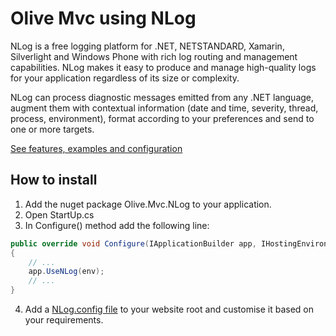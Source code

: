 # Olive Mvc using NLog

NLog is a free logging platform for .NET, NETSTANDARD, Xamarin, Silverlight and Windows Phone with rich log routing and management capabilities. NLog makes it easy to produce and manage high-quality logs for your application regardless of its size or complexity.

NLog can process diagnostic messages emitted from any .NET language, augment them with contextual information (date and time, severity, thread, process, environment), format according to your preferences and send to one or more targets.

[See features, examples and configuration](http://nlog-project.org/#targets)

## How to install

1. Add the nuget package Olive.Mvc.NLog to your application.
2. Open StartUp.cs
3. In Configure() method add the following line:

```csharp
public override void Configure(IApplicationBuilder app, IHostingEnvironment env)
{
    // ...
    app.UseNLog(env);
    // ...
}
```

4. Add a [NLog.config file](https://github.com/nlog/nlog/wiki/Configuration-file) to your website root and customise it based on your requirements.
